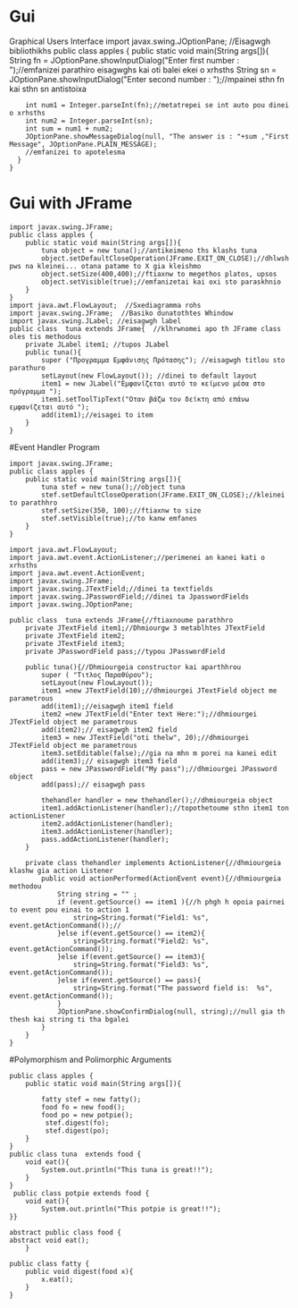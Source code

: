 # Gui
Graphical Users Interface
    import javax.swing.JOptionPane; //Eisagwgh bibliothikhs
    public class apples {
      public static void main(String args[]){
        String fn = JOptionPane.showInputDialog("Enter first number : ");//emfanizei parathiro eisagwghs kai oti balei ekei o xrhsths
        String sn = JOptionPane.showInputDialog("Enter second number : ");//mpainei sthn fn kai sthn sn antistoixa

        int num1 = Integer.parseInt(fn);//metatrepei se int auto pou dinei o xrhsths
        int num2 = Integer.parseInt(sn);
        int sum = num1 + num2;
        JOptionPane.showMessageDialog(null, "The answer is : "+sum ,"First Message", JOptionPane.PLAIN_MESSAGE);
        //emfanizei to apotelesma 
      } 
    }
# Gui with JFrame 
    import javax.swing.JFrame;
    public class apples {
        public static void main(String args[]){
            tuna object = new tuna();//antikeimeno ths klashs tuna
            object.setDefaultCloseOperation(JFrame.EXIT_ON_CLOSE);//dhlwsh pws na kleinei... otana patame to X gia kleishmo
            object.setSize(400,400);//ftiaxnw to megethos platos, upsos
            object.setVisible(true);//emfanizetai kai oxi sto paraskhnio
        } 
    }
    import java.awt.FlowLayout;  //Sxediagramma rohs
    import javax.swing.JFrame;  //Basiko dunatothtes Whindow
    import javax.swing.JLabel; //eisagwgh label
    public class  tuna extends JFrame{	//klhrwnomei apo th JFrame class oles tis methodous
        private JLabel item1; //tupos JLabel
        public tuna(){
            super ("Προγραμμα Εμφάνισης Πρότασης"); //eisagwgh titlou sto parathuro
            setLayout(new FlowLayout()); //dinei to default layout	
            item1 = new JLabel("Εμφανίζεται αυτό το κείμενο μέσα στο πρόγραμμα ");
            item1.setToolTipText("Οταν βάζω τον δείκτη από επάνω εμφανίζεται αυτό ");
            add(item1);//eisagei to item
        }
    }
#Event Handler Program

    import javax.swing.JFrame;
    public class apples {
        public static void main(String args[]){		
            tuna stef = new tuna();//object tuna
            stef.setDefaultCloseOperation(JFrame.EXIT_ON_CLOSE);//kleinei to parathhro
            stef.setSize(350, 100);//ftiaxnw to size
            stef.setVisible(true);//to kanw emfanes
        } 
    }
    
    import java.awt.FlowLayout;
    import java.awt.event.ActionListener;//perimenei an kanei kati o xrhsths
    import java.awt.event.ActionEvent;
    import javax.swing.JFrame;
    import javax.swing.JTextField;//dinei ta textfields
    import javax.swing.JPasswordField;//dinei ta JpasswordFields
    import javax.swing.JOptionPane;
    
    public class  tuna extends JFrame{//ftiaxnoume parathhro
        private JTextField item1;//Dhmiourgw 3 metablhtes JTextField
        private JTextField item2;
        private JTextField item3;
        private JPasswordField pass;//typou JPasswordField	

        public tuna(){//Dhmiourgeia constructor kai aparthhrou
            super ( "Τιτλος Παραθύρου");
            setLayout(new FlowLayout());
            item1 =new JTextField(10);//dhmiourgei JTextField object me parametrous
            add(item1);//eisagwgh item1 field
            item2 =new JTextField("Enter text Here:");//dhmiourgei JTextField object me parametrous
            add(item2);// eisagwgh item2 field
            item3 = new JTextField("oti thelw", 20);//dhmiourgei JTextField object me parametrous
            item3.setEditable(false);//gia na mhn m porei na kanei edit
            add(item3);// eisagwgh item3 field
            pass = new JPasswordField("My pass");//dhmiourgei JPassword object
            add(pass);// eisagwgh pass	

            thehandler handler = new thehandler();//dhmiourgeia object
            item1.addActionListener(handler);//topothetoume sthn item1 ton actionListener
            item2.addActionListener(handler);
            item3.addActionListener(handler);
            pass.addActionListener(handler);
        }	

        private class thehandler implements ActionListener{//dhmiourgeia klashw gia action Listener
            public void actionPerformed(ActionEvent event){//dhmiourgeia methodou
                String string = "" ;
                if (event.getSource() == item1 ){//h phgh h opoia pairnei to event pou einai to action 1 				
                    string=String.format("Field1: %s", event.getActionCommand());//
                }else if(event.getSource() == item2){
                    string=String.format("Field2: %s", event.getActionCommand());
                }else if(event.getSource() == item3){
                    string=String.format("Field3: %s", event.getActionCommand());
                }else if(event.getSource() == pass){
                    string=String.format("The password field is:  %s", event.getActionCommand());
                }
                JOptionPane.showConfirmDialog(null, string);//null gia th thesh kai string ti tha bgalei
            }
        }
    }
#Polymorphism and Polimorphic Arguments

    public class apples {
        public static void main(String args[]){		

            fatty stef = new fatty();
            food fo = new food();
            food po = new potpie();
             stef.digest(fo);
             stef.digest(po);
        } 
    }
    public class tuna  extends food {	
        void eat(){
            System.out.println("This tuna is great!!");
        }
    }
     public class potpie extends food {
        void eat(){
            System.out.println("This potpie is great!!");
    }}
    
    abstract public class food {	
	abstract void eat();	
        }
        
    public class fatty {	
        public void digest(food x){
            x.eat();
        }
    }
